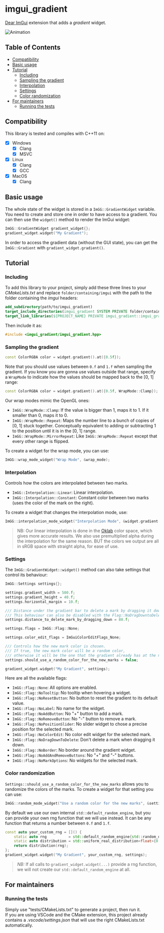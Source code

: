 # imgui_gradient

[Dear ImGui](https://github.com/ocornut/imgui) extension that adds a *gradient* widget.

![Animation](https://user-images.githubusercontent.com/45451201/218996538-5f5f80d2-3cbe-4f5c-8c26-a107970bd97b.gif)

## Table of Contents

- [Compatibility](#compatibility)
- [Basic usage](#basic-usage)
- [Tutorial](#tutorial)
  - [Including](#including)
  - [Sampling the gradient](#sampling-the-gradient)
  - [Interpolation](#interpolation)
  - [Settings](#settings)
  - [Color randomization](#color-randomization)
- [For maintainers](#for-maintainers)
  - [Running the tests](#running-the-tests)


## Compatibility

This library is tested and compiles with C++11 on:
- [x] Windows
    - [x] Clang
    - [x] MSVC
- [x] Linux
    - [x] Clang
    - [x] GCC
- [x] MacOS
    - [x] Clang

## Basic usage

The whole state of the widget is stored in a `ImGG::GradientWidget` variable. You need to create and store one in order to have access to a gradient. You can then use the `widget()` method to render the ImGui widget:
```cpp
ImGG::GradientWidget gradient_widget{};
gradient_widget.widget("My Gradient");
```

In order to access the gradient data (without the GUI state), you can get the `ImGG::Gradient` with `gradient_widget.gradient()`.

## Tutorial

### Including

To add this library to your project, simply add these three lines to your *CMakeLists.txt* and replace `folder/containing/imgui` with the path to the folder containing the *imgui* headers:
```cmake
add_subdirectory(path/to/imgui_gradient)
target_include_directories(imgui_gradient SYSTEM PRIVATE folder/containing/imgui)
target_link_libraries(${PROJECT_NAME} PRIVATE imgui_gradient::imgui_gradient)
```

Then include it as:
```cpp
#include <imgui_gradient/imgui_gradient.hpp>
```

### Sampling the gradient

```cpp
const ColorRGBA color = widget.gradient().at({0.5f});
```

Note that you should use values between `0.f` and `1.f` when sampling the gradient. If you know you are gonna use values outside that range, specify a `WrapMode` to indicate how the values should be mapped back to the [0, 1] range:

```cpp
const ColorRGBA color = widget.gradient().at({0.5f, WrapMode::Clamp});
```

Our wrap modes mimic the OpenGL ones:

- `ImGG::WrapMode::Clamp`: If the value is bigger than 1, maps it to 1. If it smaller than 0, maps it to 0.
- `ImGG::WrapMode::Repeat`: Maps the number line to a bunch of copies of [0, 1] stuck together. Conceptually equivalent to adding or subtracting 1 to the position until it is in the [0, 1] range.
- `ImGG::WrapMode::MirrorRepeat`: Like `ImGG::WrapMode::Repeat` except that every other range is flipped.

To create a widget for the wrap mode, you can use:
```cpp
ImGG::wrap_mode_widget("Wrap Mode", &wrap_mode);
```

### Interpolation

Controls how the colors are interpolated between two marks.

- `ImGG::Interpolation::Linear`: Linear interpolation.
- `ImGG::Interpolation::Constant`: Constant color between two marks (uses the color of the mark on the right).

To create a widget that changes the interpolation mode, use:
```cpp
ImGG::interpolation_mode_widget("Interpolation Mode", &widget.gradient().interpolation_mode());
```

> NB: Our linear interpolation is done in the [Oklab](https://bottosson.github.io/posts/oklab/) color space, which gives more accurate results. We also use premultiplied alpha during the interpolation for the same reason.
> BUT the colors we output are all in sRGB space with straight alpha, for ease of use.

### Settings

The `ImGG::GradientWidget::widget()` method can also take settings that control its behaviour:
```cpp
ImGG::Settings settings{};

settings.gradient_width = 500.f;
settings.gradient_height = 40.f;
settings.horizontal_margin = 10.f;

/// Distance under the gradient bar to delete a mark by dragging it down.
/// This behaviour can also be disabled with the Flag::NoDragDowntoDelete.
settings.distance_to_delete_mark_by_dragging_down = 80.f;

settings.flags = ImGG::Flag::None;

settings.color_edit_flags = ImGuiColorEditFlags_None;

/// Controls how the new mark color is chosen.
/// If true, the new mark color will be a random color,
/// otherwise it will be the one that the gradient already has at the new mark position.
settings.should_use_a_random_color_for_the_new_marks = false;

gradient_widget.widget("My Gradient", settings);
```

Here are all the available flags:

- `ImGG::Flag::None`: All options are enabled.
- `ImGG::Flag::NoTooltip`: No tooltip when hovering a widget.
- `ImGG::Flag::NoResetButton`: No button to reset the gradient to its default value.
- `ImGG::Flag::NoLabel`: No name for the widget.
- `ImGG::Flag::NoAddButton`: No "+" button to add a mark.
- `ImGG::Flag::NoRemoveButton`: No "-" button to remove a mark.
- `ImGG::Flag::NoPositionSlider`: No slider widget to chose a precise position for the selected mark.
- `ImGG::Flag::NoColorEdit`: No color edit widget for the selected mark.
- `ImGG::Flag::NoDragDownToDelete`: Don't delete a mark when dragging it down.
- `ImGG::Flag::NoBorder`: No border around the gradient widget.
- `ImGG::Flag::NoAddAndRemoveButtons`: No "+" and "-" buttons.
- `ImGG::Flag::NoMarkOptions`: No widgets for the selected mark.

### Color randomization

`Settings::should_use_a_random_color_for_the_new_marks` allows you to randomize the colors of the marks.
To create a widget for that setting you can use:
```cpp
ImGG::random_mode_widget("Use a random color for the new marks", &settings.should_use_a_random_color_for_the_new_marks);
```

By default we use our own internal `std::default_random_engine`, but you can provide your own rng function that we will use instead. It can be any function that returns a number between `0.f` and `1.f`.

```cpp
const auto your_custom_rng = []() {
    static auto rng          = std::default_random_engine{std::random_device{}()};
    static auto distribution = std::uniform_real_distribution<float>{0.f, 1.f};
    return distribution(rng);
};
gradient_widget.widget("My Gradient", your_custom_rng, settings);
```

> *NB:* If all calls to `gradient_widget.widget(...)` provide a rng function, we will not create our `std::default_random_engine` at all.

## For maintainers

### Running the tests

Simply use "tests/CMakeLists.txt" to generate a project, then run it.<br/>
If you are using VSCode and the CMake extension, this project already contains a *.vscode/settings.json* that will use the right CMakeLists.txt automatically.
